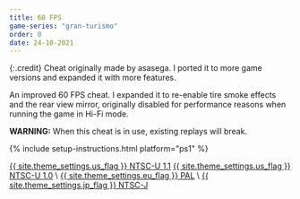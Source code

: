 ```yaml
---
title: 60 FPS
game-series: "gran-turismo"
order: 0
date: 24-10-2021
---
```


{:.credit}
Cheat originally made by asasega. I ported it to more game versions and expanded it with more features.

An improved 60 FPS cheat. I expanded it to re-enable tire smoke effects and the rear view mirror, originally disabled for performance reasons when running the game in Hi-Fi mode.

**WARNING:** When this cheat is in use, existing replays will break.

{% include setup-instructions.html platform="ps1" %}

<a href="https://github.com/CookiePLMonster/Console-Cheat-Codes/blob/master/PS1/Gran%20Turismo/60%20FPS/NTSC-U%201.1.cht" class="button" role="button" target="_blank">{{ site.theme_settings.us_flag }} NTSC-U 1.1</a>
<a href="https://github.com/CookiePLMonster/Console-Cheat-Codes/blob/master/PS1/Gran%20Turismo/60%20FPS/NTSC-U%201.0.cht" class="button" role="button" target="_blank">{{ site.theme_settings.us_flag }} NTSC-U 1.0</a> \\
<a href="https://github.com/CookiePLMonster/Console-Cheat-Codes/blob/master/PS1/Gran%20Turismo/60%20FPS/PAL.cht" class="button" role="button" target="_blank">{{ site.theme_settings.eu_flag }} PAL</a> \\
<a href="https://github.com/CookiePLMonster/Console-Cheat-Codes/blob/master/PS1/Gran%20Turismo/60%20FPS/NTSC-J.cht" class="button" role="button" target="_blank">{{ site.theme_settings.jp_flag }} NTSC-J</a>